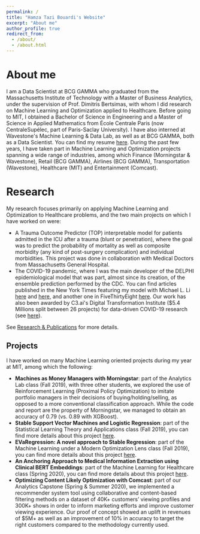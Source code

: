 ```yaml
---
permalink: /
title: "Hamza Tazi Bouardi's Website"
excerpt: "About me"
author_profile: true
redirect_from: 
  - /about/
  - /about.html
---
```


About me
======
I am a Data Scientist at BCG GAMMA who graduated from the Massachusetts Institute of Technology with a Master of Business Analytics, under the supervision of Prof. Dimitris Bertsimas, with whom I did research on Machine Learning and Optimization applied to Healthcare. Before going to MIT, I obtained a Bachelor of Science in Engineering and a Master of Science in Applied Mathematics from École Centrale Paris (now CentraleSupélec, part of Paris-Saclay University). I have also interned at Wavestone's Machine Learning & Data Lab, as well as at BCG GAMMA, both as a Data Scientist. You can find my resume [here](files/CV_TAZIBOUARDI_HAMZA_UPDATED.pdf). During the past few years, I have taken part in Machine Learning and Optimization projects spanning a wide range of industries, among which Finance (Morningstar & Wavestone), Retail (BCG GAMMA), Airlines (BCG GAMMA), Transportation (Wavestone), Healthcare (MIT) and Entertainment (Comcast).

Research
======
My research focuses primarily on applying Machine Learning and Optimization to Healthcare problems, and the two main projects on which I have worked on were:

- A Trauma Outcome Predictor (TOP) interpretable model for patients admitted in the ICU after a trauma (blunt or penetration), where the goal was to predict the probability of mortality as well as composite morbidity (any kind of post-surgery complication) and individual morbidities. This project was done in collaboration with Medical Doctors from Massachusetts General Hospital.
- The COVID-19 pandemic, where I was the main developer of the DELPHI epidemiological model that was part, almost since its creation, of the ensemble prediction performed by the CDC. You can find articles published in the New York Times featuring my model with Michael L. Li  [here](https://www.nytimes.com/interactive/2020/04/22/upshot/coronavirus-models.html) and [here](https://www.nytimes.com/interactive/2020/05/12/upshot/coronavirus-models.html), and another one in FiveThirtyEight [here](https://projects.fivethirtyeight.com/covid-forecasts/?ex_cid=rrpromo). Our work has also been awarded by C3.ai's Digital Transformation Institute ($5.4 Millions split between 26 projects) for data-driven COVID-19 research (see [here](https://www.zdnet.com/article/c3-ais-digital-transformation-institute-issues-awards-for-data-driven-covid-19-research/)).

See [Research & Publications](https://hamzatazib.github.io/publications/) for more details.


Projects
------
I have worked on many Machine Learning oriented projects during my year at MIT, among which the following:

- **Machines as Money Managers with Morningstar**: part of the Analytics Lab class (Fall 2019), with three other students, we explored the use of Reinforcement Learning (Proximal Policy Optimization) to imitate portfolio managers in their decisions of buying/holding/selling, as opposed to a more conventional classification approach. While the code and report are the property of Morningstar, we managed to obtain an accuracy of 0.79 (vs. 0.89 with XGBoost).
- **Stable Support Vector Machines and Logistic Regression**: part of the Statistical Learning Theory and Applications class (Fall 2019), you can find more details about this project [here](https://hamzatazib.github.io/portfolio/3-stable-svm-lr/).
- **EVaRegression: A novel approach to Stable Regression**: part of the Machine Learning under a Modern Optimization Lens class (Fall 2019), you can find more details about this project [here](https://hamzatazib.github.io/portfolio/2-EVaR/).
- **An Anchoring Approach to Medical Information Extraction using Clinical BERT Embeddings**: part of the Machine Learning for Healthcare class (Spring 2020), you can find more details about this project [here](https://hamzatazib.github.io/portfolio/1-NER_clinicalBERT/).
- **Optimizing Content Likely Optimization with Comcast**:  part of our Analytics Capstone (Spring & Summer 2020), we implemented a recommender system tool using collaborative and content-based filtering methods on a dataset of 40K+ customers’ viewing profiles and 300K+ shows in order to inform marketing efforts and improve customer viewing experience. Our proof of concept showed an uplift in revenues of $5M+ as well as an improvement of 10% in accuracy to target the right customers compared to the methodology currently used.
